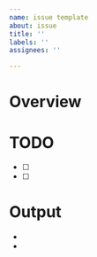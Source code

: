 ```yaml
---
name: issue template
about: issue
title: ''
labels: ''
assignees: ''

---
```


# Overview

# TODO
- [ ] 
- [ ] 

# Output
- 
-
